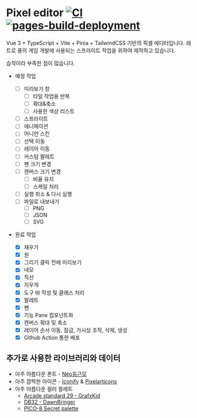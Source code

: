 # Pixel editor [![CI](https://github.com/zzoyu/vue-pixel-editor/actions/workflows/main.yml/badge.svg)](https://github.com/zzoyu/vue-pixel-editor/actions/workflows/main.yml) [![pages-build-deployment](https://github.com/zzoyu/vue-pixel-editor/actions/workflows/pages/pages-build-deployment/badge.svg)](https://github.com/zzoyu/vue-pixel-editor/actions/workflows/pages/pages-build-deployment)

Vue 3 + TypeScript + Vite + Pinia + TailwindCSS 기반의 픽셀 에디터입니다.
레트로 풍의 게임 개발에 사용되는 스프라이트 작업을 위하여 제작하고 있습니다.

습작이라 부족한 점이 많습니다.

- 예정 작업

  - [ ] 미리보기 창
    - [ ] 타일 작업용 반복
    - [ ] 확대&축소
    - [ ] 사용한 색상 리스트
  - [ ] 스프라이트
  - [ ] 애니메이션
  - [ ] 어니언 스킨
  - [ ] 선택 이동
  - [ ] 레이어 이동
  - [ ] 커스텀 팔레트
  - [ ] 펜 크기 변경
  - [ ] 캔버스 크기 변경
    - [ ] 비율 유지
    - [ ] 스케일 처리
  - [ ] 실행 취소 & 다시 실행
  - [ ] 파일로 내보내기
    - [ ] PNG
    - [ ] JSON
    - [ ] SVG

- 완료 작업

  - [x] 채우기
  - [x] 원
  - [x] 그리기 클릭 전에 미리보기
  - [x] 네모
  - [x] 직선
  - [x] 지우개
  - [x] 도구 바 작성 및 클래스 처리
  - [x] 팔레트
  - [x] 펜
  - [x] 기능 Pane 컴포넌트화
  - [x] 캔버스 확대 및 축소
  - [x] 레이어 순서 이동, 잠금, 가시성 조작, 삭제, 생성
  - [x] Github Action 통한 배포

## 추가로 사용한 라이브러리와 데이터

- 아주 아름다운 폰트 - [Neo둥근모](https://neodgm.dalgona.dev/)
- 아주 깜찍한 아이콘 - [Iconify](https://github.com/iconify/icon-sets) & [Pixelarticons](https://github.com/halfmage/pixelarticons)
- 아주 아름다운 컬러 팔레트
  - [Arcade standard 29 - GrafxKid](https://grafxkid.tumblr.com/palettes)
  - [DB32 - DawnBringer](https://pixeljoint.com/forum/forum_posts.asp?TID=16247)
  - [PICO-8 Secret palette](https://lospec.com/palette-list/pico-8-secret-palette)

